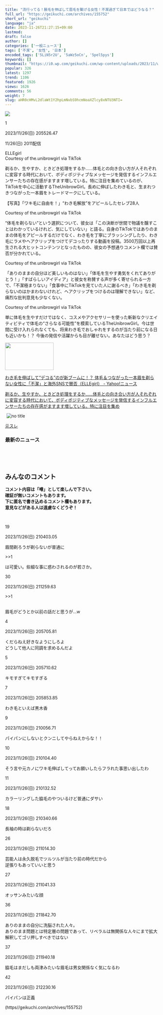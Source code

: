 ```yaml
---
title: "流行ってる！腋毛を伸ばして眉毛を繋げる女性！不潔過ぎて日本ではどうなる？"
full_url: "https://geikuchi.com/archives/155752"
short_url: "geikuchi"
language: "ja"
date: 2023-11-26T21:27:15+09:00
lastmod: 
draft: false
author: []
categories: ['一般ニュース']
tags: ['不潔', '女性', '日本']
encoded_tags: ['5LiN5r2U', '5aWz5oCn', '5pel5pys']
keywords: []
thumbnail: "https://i0.wp.com/geikuchi.com/wp-content/uploads/2023/11/wawawa.jpg?fit=1600%2C800&ssl=1"
popular: 326
latest: 1297
trend: 1106
featured: 1926
views: 1626
comments: 56
weight: 7
slug: aHR0cHMvL2dlaWt1Y2hpLmNvbS9hcmNoaXZlcy8xNTU3NTI=
---
```


![](https://i0.wp.com/geikuchi.com/wp-content/uploads/2023/11/wawawa.jpg?fit=1600%2C800&ssl=1)

<div><p class='t_h'><p>1 <p> 2023/11/26(日) 205526.47 </p></p></p> <p> 11/26(日) 2011配信 </p> <p>ELLEgirl<br> Courtesy of the.unibrowgirl via TikTok</p> <p>剃るか、生やすか、ときどき処理をするか……体毛との向き合い方が人それぞれに変容する時代において、ボディポジティブなメッセージを発信するインフルエンサーたちの存在感がますます増している。特に注目を集めているのが、TikTokを中心に活動するTheUnibrowGirl。長めに伸ばしたわき毛と、生まれつきつながった一本眉をトレードマークにしている。</p> <p>【写真】「ワキ毛に自由を！」“わき毛解放”をアピールしたセレブ28人</p> <p>Courtesy of the.unibrowgirl via TikTok</p> <p>“体毛を剃らない”という選択について、彼女は「この決断が世間で物議を醸すことはわかっているけれど、気にしていない」と語る。自身のTikTokではありのままの体毛をアピールするだけでなく、わき毛を丁寧にブラッシングしたり、わき毛にラメやヘアクリップをつけてデコったりする動画を投稿。3500万回以上再生される大ヒットコンテンツとなったものの、彼女の予想通りコメント欄では賛否が分かれている。</p> <p>Courtesy of the.unibrowgirl via TikTok</p> <p>「ありのままの自分ほど美しいものはない」「体毛を生やす勇気をくれてありがとう！」「すばらしいアイディア」と彼女を称賛する声が多く寄せられる一方で、「不潔極まりない」「食事中にTikTokを見ていた人に謝るべき」「わき毛を剃らないのはかまわないけれど、ヘアクリップをつけるのは理解できない」など、痛烈な批判意見も少なくない。</p> <p>Courtesy of the.unibrowgirl via TikTok</p> <p>単に体毛を生やすだけではなく、コスメやアクセサリーを使った斬新なクリエイティビティで体毛の“さらなる可能性”を模索しているTheUnibrowGirl。今は世間に受け入れられなくても、将来わき毛でおしゃれをするのが当たり前になる日も近いかも！？ 今後の発信や活躍からも目が離せない。あなたはどう思う？</p> <a rel='noopener' target='_blank' href='https//news.yahoo.co.jp/articles/f67a90e594406651b8221089f9bf4148186bc474' title='わき毛を伸ばして“デコる”のが新ブームに！？ 体毛＆つながった一本眉を剃らない女性に「不潔」と海外SNSで賛否（ELLEgirl） - Yahoo!ニュース' class='blogcard-wrap external-blogcard-wrap a-wrap cf'><p class='blogcard-label external-blogcard-label'><p class='fa'></p></p><img src='https//i0.wp.com/geikuchi.com/wp-content/uploads/cocoon-resources/blog-card-cache/b7672750767993ff0a0bb57a87a4e1cd.jpg?resize=160%2C90&ssl=1' alt='' class='blogcard-thumb-image external-blogcard-thumb-image' width='160' height='90'><p class='blogcard-title external-blogcard-title'>わき毛を伸ばして“デコる”のが新ブームに！？ 体毛＆つながった一本眉を剃らない女性に「不潔」と海外SNSで賛否（ELLEgirl） - Yahoo!ニュース</p><p class='blogcard-snippet external-blogcard-snippet'>剃るか、生やすか、ときどき処理をするか……体毛との向き合い方が人それぞれに変容する時代において、ボディポジティブなメッセージを発信するインフルエンサーたちの存在感がますます増している。特に注目を集め</p></a> <p><img class='image pict' src='https//i0.wp.com/geikuchi.com/wp-content/uploads/2023/11/20231126-00010000-ellegirl-000-1-view.jpg?w=1256&ssl=1' alt='no title' border='0' hspace='5'></p> <p> </p> <p><a rel='noopener' target='_blank' href='https//hayabusa9.5ch.net/test/read.cgi/mnewsplus/1700999726/'>元スレ</a></p> <p class='text-mobile'> <h3>最新のニュース</h3> </p> <p class='blogroll_wrapper'> </p> <p class='text-mobile'> <br> </p> <p class='text-mobile'> </p> <p class='text-mobile'> <br> </p> <h2>みんなのコメント</h2> <strong><p>コメント内容は「噂」として楽しんで下さい。<br> 確証が無いコメントもあります。<br> 下に匿名で書き込めるコメント欄もあります。<br> 意見などがある人は遠慮なくどうぞ！<br></p></strong> <br><p></p> <p class='t_h t_i'><p>19 <p> 2023/11/26(日) 210403.05 </p></p></p> <p class='t_b t_i'><p> 眉間剃ろうが剃らないが普通に<br> <p class='anchor'>>>1</p>は可愛い。些細な事に惑わされるのが若さか。 </p></p> <p> </p> <p class='t_h t_i'><p>30 <p> 2023/11/26(日) 211259.63 </p></p></p> <p class='t_b t_i'><p> <p class='anchor'>>>1</p><br> 眉毛がどうとか以前の話だと思うが…w </p></p> <p> </p> <p class='t_h'><p>4 <p> 2023/11/26(日) 205705.81 </p></p></p> <p class='t_b'><p> くだらねえ好きなようにしろよ<br> どうして他人に同調を求めるんだよ </p></p> <p> </p> <p class='t_h'><p>5 <p> 2023/11/26(日) 205710.62 </p></p></p> <p class='t_b'><p> キモすぎてキモすぎる </p></p> <p> </p> <p class='t_h'><p>7 <p> 2023/11/26(日) 205853.85 </p></p></p> <p class='t_b'><p> わき毛といえば黒木香 </p></p> <p> </p> <p class='t_h'><p>9 <p> 2023/11/26(日) 210056.71 </p></p></p> <p class='t_b'><p> パイパンにしないとクンニしてやらねえからな！！ </p></p> <p> </p> <p class='t_h'><p>10 <p> 2023/11/26(日) 210104.40 </p></p></p> <p class='t_b'><p> そう言や元カノにワキ毛伸ばしてってお願いしたらフラれた事思い出したわ </p></p> <p> </p> <p class='t_h'><p>11 <p> 2023/11/26(日) 210132.52 </p></p></p> <p class='t_b'><p> カラーリングした脇毛のやついるけど普通にダサい </p></p> <p> </p> <p class='t_h'><p>18 <p> 2023/11/26(日) 210340.66 </p></p></p> <p class='t_b'><p> 長袖の時は剃らないだろ </p></p> <p> </p> <p class='t_h'><p>26 <p> 2023/11/26(日) 211014.30 </p></p></p> <p class='t_b'><p> 芸能人は永久脱毛でツルツルが当たり前の時代だから<br> 逆張りもあっていいと思う </p></p> <p> </p> <p class='t_h'><p>27 <p> 2023/11/26(日) 211041.33 </p></p></p> <p class='t_b'><p> オッサンみたいな顔 </p></p> <p> </p> <p class='t_h'><p>36 <p> 2023/11/26(日) 211842.70 </p></p></p> <p class='t_b'><p> ありのままの自分に洗脳された人々。<br> ありのまま問題とは特定層の問題であって、リベラルは無関係な人々にまで拡大解釈してゴリ押しすべきではない </p></p> <p> </p> <p class='t_h'><p>37 <p> 2023/11/26(日) 211940.18 </p></p></p> <p class='t_b'><p> 脇毛はまだしも両津みたいな眉毛は男女関係なく気になるわ </p></p> <p> </p> <p class='t_h'><p>42 <p> 2023/11/26(日) 212230.16 </p></p></p> <p class='t_b'><p> パイパンは正義 </p></p> <p> </p> </div>

(https//geikuchi.com/archives/155752)
